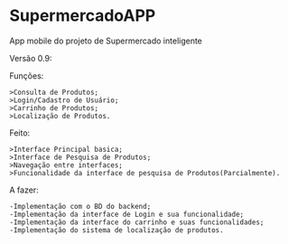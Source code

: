 # SupermercadoAPP
App mobile do projeto de Supermercado inteligente

Versão 0.9:

Funções:
	
	>Consulta de Produtos;
	>Login/Cadastro de Usuário;
	>Carrinho de Produtos;
	>Localização de Produtos.


Feito:

	>Interface Principal basica;
	>Interface de Pesquisa de Produtos;
	>Navegação entre interfaces;
	>Funcionalidade da interface de pesquisa de Produtos(Parcialmente).

A fazer:

	-Implementação com o BD do backend;
	-Implementação da interface de Login e sua funcionalidade;
	-Implementação da interface do carrinho e suas funcionalidades;
	-Implementação do sistema de localização de produtos.

